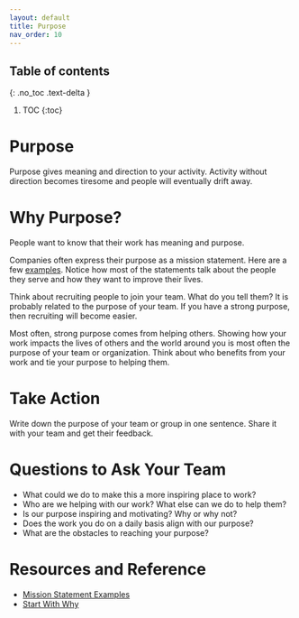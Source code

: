 ```yaml
---
layout: default
title: Purpose
nav_order: 10
---
```


## Table of contents
{: .no_toc .text-delta }

1. TOC
{:toc}

# Purpose
Purpose gives meaning and direction to your activity.  Activity without direction becomes tiresome and people will eventually drift away.

# Why Purpose?
People want to know that their work has meaning and purpose.

Companies often express their purpose as a mission statement.  Here are a few [examples](https://alessiobresciani.com/foresight-strategy/51-mission-statement-examples-from-the-worlds-best-companies/).
Notice how most of the statements talk about the people they serve and how they want to improve their lives.

Think about recruiting people to join your team.  What do you tell them?  It is probably related to the purpose of your team.  If you have a strong purpose, then recruiting will become easier.

Most often, strong purpose comes from helping others.  Showing how your work impacts the lives of others and the world around you is most often the purpose of your team or organization.  Think about who benefits from your work and tie your purpose to helping them.

# Take Action
Write down the purpose of your team or group in one sentence.  Share it with your team and get their feedback.

# Questions to Ask Your Team
- What could we do to make this a more inspiring place to work?
- Who are we helping with our work?  What else can we do to help them?
- Is our purpose inspiring and motivating?  Why or why not?
- Does the work you do on a daily basis align with our purpose?
- What are the obstacles to reaching your purpose?

# Resources and Reference
- [Mission Statement Examples](https://alessiobresciani.com/foresight-strategy/51-mission-statement-examples-from-the-worlds-best-companies/)
- [Start With Why](https://simonsinek.com/product/start-with-why/)
